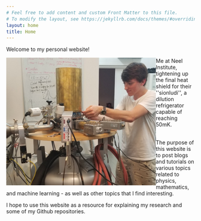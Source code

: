 ```yaml
---
# Feel free to add content and custom Front Matter to this file.
# To modify the layout, see https://jekyllrb.com/docs/themes/#overriding-theme-defaults
layout: home
title: Home
---
```

<link rel="stylesheet" type="text/css" href="https://github.com/JacobHA/JacobHA.github.io/css/style.css">

Welcome to my personal website!
<br>
<!-- Add an image here -->
<img align = "left" src="assets/20190626neelpic.PNG" width = 400px>

<div class = "container">
Me at Neel Institute, tightening up the final heat shield for their ''sionludi'', a dilution refrigerator capable of reaching 50mK.
</div>
<!-- <br clear="left"/> -->

<br>

The purpose of this website is to post blogs and tutorials on various topics related to physics, mathematics, and machine learning - as well as other topics that I find interesting.

I hope to use this website as a resource for explaining my research and some of my Github repositories.
<!-- 
P.S. There are:
You can find the source of this project
[here](https://github.com/SimonDosda/gp-blog). -->
